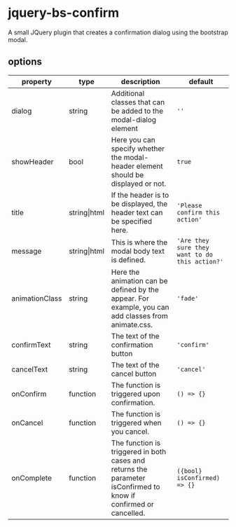 # jquery-bs-confirm

A small JQuery plugin that creates a confirmation dialog using the bootstrap modal.

## options

| property       | type         | description                                                                                                      | default                                        |
|----------------|--------------|------------------------------------------------------------------------------------------------------------------|------------------------------------------------|
| dialog         | string       | Additional classes that can be added to the modal-dialog element                                                 | `''`                                           |
| showHeader     | bool         | Here you can specify whether the modal-header element should be displayed or not.                                | `true`                                         |
| title          | string\|html | If the header is to be displayed, the header text can be specified here.                                         | `'Please confirm this action'`                 |
| message        | string\|html | This is where the modal body text is defined.                                                                    | `'Are they sure they want to do this action?'` |
| animationClass | string       | Here the animation can be defined by the appear. For example, you can add classes from animate.css.              | `'fade'`                                       |
| confirmText    | string       | The text of the confirmation button                                                                              | `'confirm'`                                    |
| cancelText     | string       | The text of the cancel button                                                                                    | `'cancel'`                                     |
| onConfirm      | function     | The function is triggered upon confirmation.                                                                     | `() => {}`                                     |
| onCancel       | function     | The function is triggered when you cancel.                                                                       | `() => {}`                                     |
| onComplete     | function     | The function is triggered in both cases and returns the parameter isConfirmed to know if confirmed or cancelled. | `({bool} isConfirmed) => {}`                   |
